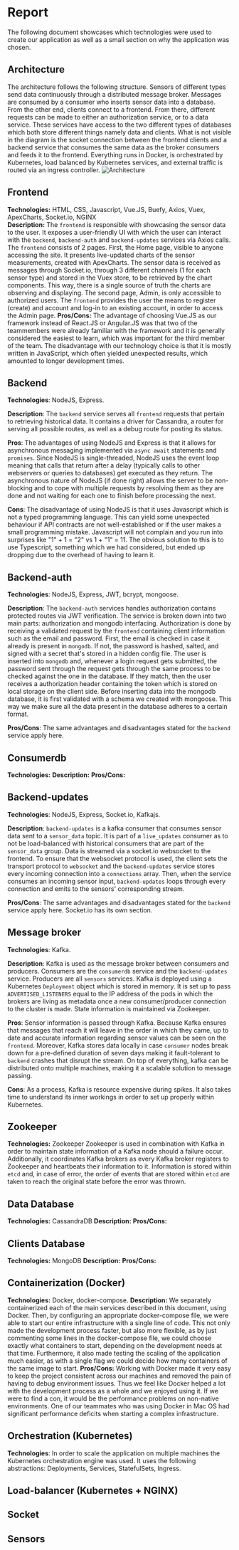 # Report

The following document showcases which technologies were used to create our application as well as a small section on why the application was chosen.

## Architecture
The architecture follows the following structure. Sensors of different types send data continuously through a distributed message broker. Messages are consumed by a consumer who inserts sensor data into a database. From the other end, clients connect to a frontend. From there, different requests can be made to either an authorization service, or to a data service. These services have access to the two different types of databases which both store different things namely data and clients. What is not visible in the diagram is the socket connection between the frontend clients and a backend service that consumes the same data as the broker consumers and feeds it to the frontend. Everything runs in Docker, is orchestrated by Kubernetes, load balanced by Kubernetes services, and external traffic is routed via an ingress controller. 
![Architecture](architecture.png)

## Frontend
**Technologies:** HTML, CSS, Javascript, Vue.JS, Buefy, Axios, Vuex, ApexCharts, Socket.io, NGINX  
**Description:**  The `frontend` is responsible with showcasing the sensor data to the user. It exposes a user-friendly UI with which the user can interact with the `backend`, `backend-auth` and `backend-updates` services via Axios calls. The `frontend` consists of 2 pages. First, the Home page, visible to anyone accessing the site. It presents live-updated charts of the sensor measurements, created with ApexCharts. The sensor data is received as messages through Socket.io, through 3 different channels (1 for each sensor type) and stored in the Vuex store, to be retrieved by the chart components. This way, there is a single source of truth the charts are observing and displaying. The second page, Admin, is only accessible to authorized users. The `frontend` provides the user the means to register (create) and account and log-in to an existing account, in order to access the Admin page.
**Pros/Cons:** The advantage of choosing Vue.JS as our framework instead of React.JS or Angular.JS was that two of the teammembers were already familiar with the framework and it is generally considered the easiest to learn, which was important for the third member of the team. The disadvantage with our technology choice is that it is mostly written in JavaScript, which often yielded unexpected results, which amounted to longer development times.

## Backend
**Technologies**: NodeJS, Express.

**Description**: The `backend` service serves all `frontend` requests that pertain to retrieving historical data. It contains a driver for Cassandra, a router for serving all possible routes, as well as a debug route for posting its status.

**Pros**: The advantages of using NodeJS and Express is that it allows for asynchronous messaging implemented via `async await` statements and `promises`. Since NodeJS is single-threaded, NodeJS uses the event loop meaning that calls that return after a delay (typically calls to other webservers or queries to databases) get executed as they return. The asynchronous nature of NodeJS (if done right) allows the server to be non-blocking and to cope with multiple requests by resolving them as they are done and not waiting for each one to finish before processing the next.

**Cons**: The disadvantage of using NodeJS is that it uses Javascript which is not a typed programming language. This can yield some unexpected behaviour if API contracts are not well-established or if the user makes a small programming mistake. Javascript will not complain and you run into surprises like "1" + 1 = "2" vs 1 + "1" = 11. The obvious solution to this is to use Typescript, something which we had considered, but ended up dropping due to the overhead of having to learn it.

## Backend-auth
**Technologies**: NodeJS, Express, JWT, bcrypt, mongoose.

**Description**: The `backend-auth` services handles authorization contains protected routes via JWT verification. The service is broken down into two main parts: authorization and mongodb interfacing. Authorization is done by receiving a validated request by the `frontend` containing client information such as the email and password. First, the email is checked in case it already is present in `mongodb`. If not, the password is hashed, salted, and signed with a secret that's stored in a hidden config file. The user is inserted into `mongodb` and, whenever a login request gets submitted, the password sent through the request gets through the same process to be checked against the one in the database. If they match, then the user receives a authorization header containing the token which is stored on local storage on the client side. Before inserting data into the mongodb database, it is first validated with a schema we created with mongoose. This way we make sure all the data present in the database adheres to a certain format.

**Pros/Cons**: The same advantages and disadvantages stated for the `backend` service apply here.

## Consumerdb
**Technologies:** 
**Description:**
**Pros/Cons:** 


## Backend-updates
**Technologies**: NodeJS, Express, Socket.io, Kafkajs.

**Description**: `backend-updates` is a kafka consumer that consumes sensor data sent to a `sensor_data` topic. It is part of a `live_updates` consumer as to not be load-balanced with historical consumers that are part of the `sensor_data` group.  Data is streamed via a socket.io websocket to the frontend. To ensure that the websocket protocol is used, the client sets the transport protocol to `websocket` and the `backend-updates` service stores every incoming connection into a `connections` array. Then, when the service consumes an incoming sensor input, `backend-updates` loops through every connection and emits to the sensors' corresponding stream.

**Pros/Cons**: The same advantages and disadvantages stated for the `backend` service apply here. Socket.io has its own section.

## Message broker
**Technologies**: Kafka.

**Description**: Kafka is used as the message broker between consumers and producers. Consumers are the `consumerdb` service and the `backend-updates` service. Producers are all `sensors` services.  Kafka is deployed using a Kubernetes `Deployment` object which is stored in memory. It is set up to pass `ADVERTISED_LISTENERS` equal to the IP address of the pods in which the brokers are living as metadata once a new consumer/producer connection to the cluster is made. State information is maintained via Zookeeper.

**Pros**: Sensor information is passed through Kafka. Because Kafka ensures that messages that reach it will leave in the order in which they came, up to date and accurate information regarding sensor values can be seen on the `frontend`. Moreover, Kafka stores data locally in case `consumer` nodes break down for a pre-defined duration of seven days making it fault-tolerant to `backend` crashes that disrupt the stream. On top of everything, kafka can be distributed onto multiple machines, making it a scalable solution to message passing.

**Cons**: As a process, Kafka is resource expensive during spikes. It also takes time to understand its inner workings in order to set up properly within Kubernetes.

## Zookeeper
**Technologies:** Zookeeper
Zookeeper is used in combination with Kafka in order to maintain state information of a Kafka node should a failure occur. Additionally, it coordinates Kafka brokers as every Kafka broker registers to Zookeeper and heartbeats their information to it. Information is stored within `etcd` and, in case of error, the order of events that are stored within `etcd` are taken to reach the original state before the error was thrown. 

## Data Database
**Technologies:** CassandraDB
**Description:**
**Pros/Cons:** 

## Clients Database
**Technologies:** MongoDB
**Description:**
**Pros/Cons:** 


## Containerization (Docker)
**Technologies:** Docker, docker-compose.
**Description:** We separately containerized each of the main services described in this document, using Docker. Then, by configuring an appropriate docker-compose file, we were able to start our entire infrastructure with a single line of code. This not only made the development process faster, but also more flexible, as by just commenting some lines in the docker-compose file, we could choose exactly what containers to start, depending on the development needs at that time. Furthermore, it also made testing the scaling of the application much easier, as with a single flag we could decide how many containers of the same image to start.
**Pros/Cons:** Working with Docker made it very easy to keep the project consistent across our machines and removed the pain of having to debug environment issues. Thus we feel like Docker helped a lot with the development process as a whole and we enjoyed using it. If we were to find a con, it would be the performance problems on non-native environments. One of our teammates who was using Docker in Mac OS had significant performance deficits when starting a complex infrastructure. 

## Orchestration (Kubernetes)
**Technologies**: In order to scale the application on multiple machines the Kubernetes orchestration engine was used. It uses the following abstractions: Deployments, Services, StatefulSets, Ingress.

## Load-balancer (Kubernetes + NGINX)

## Socket

## Sensors
